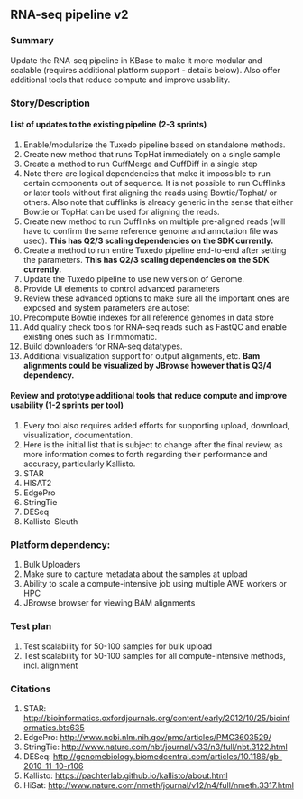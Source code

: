 ## RNA-seq pipeline v2

### Summary
Update the RNA-seq pipeline in KBase to make it more modular and scalable (requires additional platform support - details below). Also offer additional tools that reduce compute and improve usability.

### Story/Description
#### List of updates to the existing pipeline (2-3 sprints)
1. Enable/modularize the Tuxedo pipeline based on standalone methods.
  1. Create new method that runs TopHat immediately on a single sample
  2. Create a method to run CuffMerge and CuffDiff in a single step
  3. Note there are logical dependencies that make it impossible to run certain components out of sequence. It is not possible to run Cufflinks or later tools without first aligning the reads using Bowtie/Tophat/ or others. Also note that cufflinks is already generic in the sense that either Bowtie or TopHat can be used for aligning the reads.
  4. Create new method to run Cufflinks on multiple pre-aligned reads (will have to confirm the same reference genome and annotation file was used). **This has Q2/3 scaling dependencies on the SDK currently.**
  5. Create a method to run entire Tuxedo pipeline end-to-end after setting the parameters. **This has Q2/3 scaling dependencies on the SDK currently.**
2. Update the Tuxedo pipeline to use new version of Genome.
3. Provide UI elements to control advanced parameters
  1. Review these advanced options to make sure all the important ones are exposed and system parameters are autoset
3. Precompute Bowtie indexes for all reference genomes in data store
4. Add quality check tools for RNA-seq reads such as FastQC and enable existing ones such as Trimmomatic.
4. Build downloaders for RNA-seq datatypes.
5. Additional visualization support for output alignments, etc. **Bam alignments could be visualized by JBrowse however that is Q3/4 dependency.** 

#### Review and prototype additional tools that reduce compute and improve usability (1-2 sprints per tool)
1. Every tool also requires added efforts for supporting upload, download, visualization, documentation. 
2. Here is the initial list that is subject to change after the final review, as more information comes to forth regarding their performance and accuracy, particularly Kallisto. 
  1. STAR
  2. HISAT2
  3. EdgePro
  4. StringTie
  5. DESeq
  6. Kallisto-Sleuth


### Platform dependency:
1. Bulk Uploaders
  1. Make sure to capture metadata about the samples at upload
2. Ability to scale a compute-intensive job using multiple AWE workers or HPC
3. JBrowse browser for viewing BAM alignments

### Test plan
1. Test scalability for 50-100 samples for bulk upload
2. Test scalability for 50-100 samples for all compute-intensive methods, incl. alignment

### Citations
1. STAR: http://bioinformatics.oxfordjournals.org/content/early/2012/10/25/bioinformatics.bts635
2. EdgePro: http://www.ncbi.nlm.nih.gov/pmc/articles/PMC3603529/
3. StringTie: http://www.nature.com/nbt/journal/v33/n3/full/nbt.3122.html
4. DESeq: http://genomebiology.biomedcentral.com/articles/10.1186/gb-2010-11-10-r106
5. Kallisto: https://pachterlab.github.io/kallisto/about.html
6. HiSat: http://www.nature.com/nmeth/journal/v12/n4/full/nmeth.3317.html



